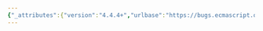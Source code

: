 ```yaml
---
{"_attributes":{"version":"4.4.4+","urlbase":"https://bugs.ecmascript.org/","maintainer":"dherman@mozilla.com"},"bug":{"bug_id":17,"creation_ts":"2011-02-12 01:39:00 -0800","short_desc":"Inelegancies with booleans","delta_ts":"2011-02-28 13:43:47 -0800","product":"Test262","component":"ECMA-262 Tests","version":"unspecified","rep_platform":"PC","op_sys":"Linux","bug_status":"RESOLVED","resolution":"FIXED","bug_severity":"enhancement","everconfirmed":true,"reporter":{"uid":"bruant.d","name":"David Bruant"},"assigned_to":{"uid":"dfugate","name":"Dave Fugate"},"long_desc":[{"commentid":26,"comment_count":0,"who":{"uid":"bruant.d","name":"David Bruant"},"bug_when":"2011-02-12 01:39:32 -0800","thetext":"In 15.2.3.6-4-118 (http://hg.ecmascript.org/tests/test262/file/f25942ef2292/test/suite/ietestcenter/chapter15/15.2/15.2.3/15.2.3.6/15.2.3.6-4-118.js), the following line can read :\n\nvar verifyWritable = arrObj.length === 2 ? true : false;\n\nNothing truly fundamental, but that's inelegant. \"arrObj.length === 2\" is already a boolean.\n\nI would write:\nvar verifyWritable = (arrObj.length === 2);\nParenthesis aren't compulsory, but they make clear to the reader that the boolean value is retrieved."},{"commentid":53,"comment_count":1,"who":{"uid":"dfugate","name":"Dave Fugate"},"bug_when":"2011-02-22 10:50:37 -0800","thetext":"Agreed!  This will be cleaned up with the next push of IE Test Center tests to Test262.\n\nMy best,\n\nDave"},{"commentid":54,"comment_count":2,"who":{"uid":"bruant.d","name":"David Bruant"},"bug_when":"2011-02-22 11:03:43 -0800","thetext":"I forgot to point something out.\n\nSome tests end with something like:\nif(condition){\n    return true;\n}\nreturn false;\n\nIt could be seen as another inelegancy for purists (and asked to be replaced by \"return condition;\"), but in the context of tests, I think it's acceptable to have this pattern because it allows test readers to text-search for \"return true\" and \"return false\" in order to better understand which cases/flow path make the test fail or pass. Actually, may/could/should this be considered as some guideline for writing tests? (is it already?)"},{"commentid":60,"comment_count":3,"who":{"uid":"dfugate","name":"Dave Fugate"},"bug_when":"2011-02-22 16:21:54 -0800","thetext":"Yeah, I'm all too familiar with this pattern as well.  If you have any suggestions on automatically detecting these so they can be fixed, I'm all ears. Otherwise it's going to take a bit of time to go through all the test cases by hand.  Thanks again for the great suggestions!"}]}}
---
```

